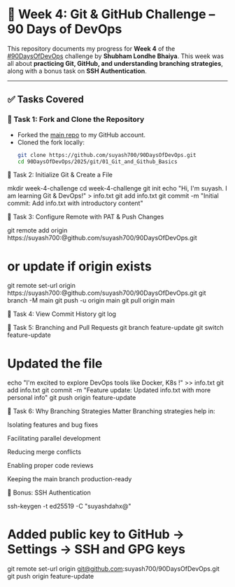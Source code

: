# 🚀 Week 4: Git & GitHub Challenge – 90 Days of DevOps

This repository documents my progress for **Week 4** of the [#90DaysOfDevOps](https://github.com/LondheShubham153/90DaysOfDevOps) challenge by **Shubham Londhe Bhaiya**. This week was all about **practicing Git, GitHub, and understanding branching strategies**, along with a bonus task on **SSH Authentication**.

---

## ✅ Tasks Covered

### 🔹 Task 1: Fork and Clone the Repository

- Forked the [main repo](https://github.com/LondheShubham153/90DaysOfDevOps) to my GitHub account.
- Cloned the fork locally:
  ```bash
  git clone https://github.com/suyash700/90DaysOfDevOps.git
  cd 90DaysOfDevOps/2025/git/01_Git_and_Github_Basics

🔹 Task 2: Initialize Git & Create a File

mkdir week-4-challenge
cd week-4-challenge
git init
echo "Hi, I'm suyash. I am learning Git & DevOps!" > info.txt
git add info.txt
git commit -m "Initial commit: Add info.txt with introductory content"

🔹 Task 3: Configure Remote with PAT & Push Changes

git remote add origin https://suyash700:<your-PAT>@github.com/suyash700/90DaysOfDevOps.git
# or update if origin exists
git remote set-url origin https://suyash700:<your-PAT>@github.com/suyash700/90DaysOfDevOps.git
git branch -M main
git push -u origin main
git pull origin main

🔹 Task 4: View Commit History
git log

🔹 Task 5: Branching and Pull Requests
git branch feature-update
git switch feature-update


# Updated the file
echo "I'm excited to explore DevOps tools like Docker, K8s !" >> info.txt
git add info.txt
git commit -m "Feature update: Updated info.txt with more personal info"
git push origin feature-update


🧠 Task 6: Why Branching Strategies Matter
Branching strategies help in:

Isolating features and bug fixes

Facilitating parallel development

Reducing merge conflicts

Enabling proper code reviews

Keeping the main branch production-ready

🎯 Bonus: SSH Authentication

ssh-keygen -t ed25519 -C "suyashdahx@"
# Added public key to GitHub -> Settings -> SSH and GPG keys
git remote set-url origin git@github.com:suyash700/90DaysOfDevOps.git
git push origin feature-update



